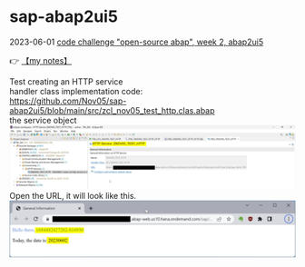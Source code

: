 # sap-abap2ui5  

2023-06-01 [code challenge "open-source abap", week 2, abap2ui5](https://groups.community.sap.com/t5/application-development/sap-developer-code-challenge-open-source-abap-week-2/m-p/260727#M1372)  

👉 [【my notes】](https://docs.google.com/document/d/13tiPco-_IDn_uZSP94QdgXN9lTABFTn2QKjVw_yqZKM)

Test creating an HTTP service  
handler class implementation code:  
https://github.com/Nov05/sap-abap2ui5/blob/main/src/zcl_nov05_test_http.clas.abap  
the service object  
<img src="https://raw.githubusercontent.com/Nov05/pictures/master/sap-abap2ui5/2023-06-01%2019_18_48-NVIDIA%20GeForce%20Overlay.jpg">  
Open the URL, it will look like this.  
<img src="https://raw.githubusercontent.com/Nov05/pictures/master/sap-abap2ui5/2023-06-01%2019_23_34-General%20Information.jpg">    
